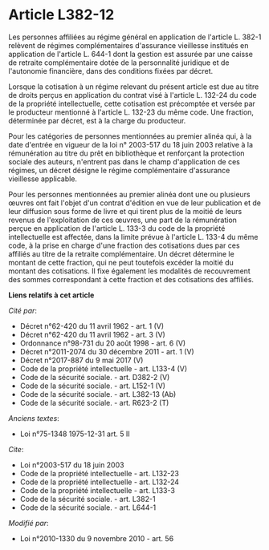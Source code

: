# Article L382-12

Les personnes affiliées au régime général en application de l'article L. 382-1 relèvent de régimes complémentaires
d'assurance vieillesse institués en application de l'article L. 644-1 dont la gestion est assurée par une caisse de retraite
complémentaire dotée de la personnalité juridique et de l'autonomie financière, dans des conditions fixées par décret. 

Lorsque la cotisation à un régime relevant du présent article est due au titre de droits perçus en application du contrat
visé à l'article L. 132-24 du code de la propriété intellectuelle, cette cotisation est précomptée et versée par le
producteur mentionné à l'article L. 132-23 du même code. Une fraction, déterminée par décret, est à la charge du producteur. 

Pour les catégories de personnes mentionnées au premier alinéa qui, à la date d'entrée en vigueur de la loi n° 2003-517 du 18
juin 2003 relative à la rémunération au titre du prêt en bibliothèque et renforçant la protection sociale des auteurs,
n'entrent pas dans le champ d'application de ces régimes, un décret désigne le régime complémentaire d'assurance vieillesse
applicable. 

Pour les personnes mentionnées au premier alinéa dont une ou plusieurs œuvres ont fait l'objet d'un contrat d'édition en vue
de leur publication et de leur diffusion sous forme de livre et qui tirent plus de la moitié de leurs revenus de
l'exploitation de ces œuvres, une part de la rémunération perçue en application de l'article L. 133-3 du code de la propriété
intellectuelle est affectée, dans la limite prévue à l'article L. 133-4 du même code, à la prise en charge d'une fraction des
cotisations dues par ces affiliés au titre de la retraite complémentaire. Un décret détermine le montant de cette fraction,
qui ne peut toutefois excéder la moitié du montant des cotisations. Il fixe également les modalités de recouvrement des
sommes correspondant à cette fraction et des cotisations des affiliés.

**Liens relatifs à cet article**

_Cité par_:

  - Décret n°62-420 du 11 avril 1962 - art. 1 (V)
  - Décret n°62-420 du 11 avril 1962 - art. 3 (V)
  - Ordonnance n°98-731 du 20 août 1998 - art. 6 (V)
  - Décret n°2011-2074 du 30 décembre 2011 - art. 1 (V)
  - Décret n°2017-887 du 9 mai 2017 (V)
  - Code de la propriété intellectuelle - art. L133-4 (V)
  - Code de la sécurité sociale. - art. D382-2 (V)
  - Code de la sécurité sociale. - art. L152-1 (V)
  - Code de la sécurité sociale. - art. L382-13 (Ab)
  - Code de la sécurité sociale. - art. R623-2 (T)

_Anciens textes_:

  - Loi n°75-1348 1975-12-31 art. 5 II

_Cite_:

  - Loi n°2003-517 du 18 juin 2003
  - Code de la propriété intellectuelle - art. L132-23
  - Code de la propriété intellectuelle - art. L132-24
  - Code de la propriété intellectuelle - art. L133-3
  - Code de la sécurité sociale. - art. L382-1
  - Code de la sécurité sociale. - art. L644-1

_Modifié par_:

  - Loi n°2010-1330 du 9 novembre 2010 - art. 56
